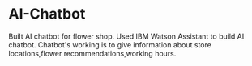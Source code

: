 # AI-Chatbot
Built AI chatbot for flower shop. Used IBM Watson Assistant to build AI chatbot. Chatbot's working is to give information about store locations,flower recommendations,working hours.

